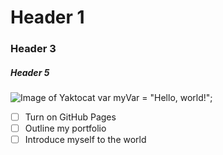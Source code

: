 # Header 1
### Header 3
##### Header 5
![Image of Yaktocat](https://octodex.github.com/images/yaktocat.png)
var myVar = "Hello, world!";
- [ ] Turn on GitHub Pages
- [ ] Outline my portfolio
- [ ] Introduce myself to the world
